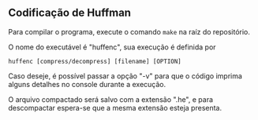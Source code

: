 ## Codificação de Huffman

Para compilar o programa, execute o comando `make` na raíz do repositório.

O nome do executável é "huffenc", sua execução é definida por 
```
huffenc [compress/decompress] [filename] [OPTION]
```

Caso deseje, é possível passar a opção "-v" para que o código imprima alguns detalhes no console durante a execução.

O arquivo compactado será salvo com a extensão ".he", e para descompactar espera-se que a mesma extensão esteja presenta.